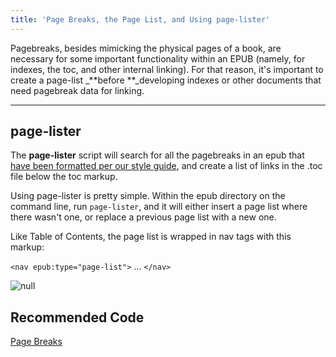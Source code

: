 ```yaml
---
title: 'Page Breaks, the Page List, and Using page-lister'
---
```

Pagebreaks, besides mimicking the physical pages of a book, are necessary for some important functionality within an EPUB (namely, for indexes, the toc, and other  internal linking). For that reason, it's important to create a page-list _**before **_developing indexes or other documents that need pagebreak data for linking.

<hr />

## page-lister

The **page-lister** script will search for all the pagebreaks in an epub that [have been formatted per our style guide](https://style.bhdirect-ebooks.org/code/structural_types.html#Page-Breaks), and create a list of links in the .toc file below the toc markup. 

Using page-lister is pretty simple. Within the epub directory on the command line, run `page-lister`, and it will either insert a page list where there wasn't one, or replace a previous page list with a new one.

Like Table of Contents, the page list is wrapped in nav tags with this markup:  

`<nav epub:type="page-list">` ... `</nav>`

![null](/assets/images/uploads/screen-shot-2018-09-13-at-10.52.05-am.png)

## Recommended Code

[Page Breaks](../code/structural_types.html#Page-Breaks)
